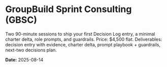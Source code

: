 <!-- status: stub; target: 150+ words -->
<!-- status: stub; target: 150+ words -->
<!-- status: stub; target: 150+ words -->
<!-- status: stub; target: 150+ words -->
<!-- status: stub; target: 150+ words -->
# GroupBuild Sprint Consulting (GBSC)

Two 90-minute sessions to ship your first Decision Log entry, a minimal charter delta, role prompts, and guardrails. Price: $4,500 flat. Deliverables: decision entry with evidence, charter delta, prompt playbook + guardrails, next-two decisions plan.

**Date:** 2025-08-14






